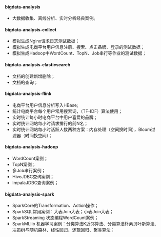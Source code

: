 #### bigdata-analysis
* 大数据收集、离线分析、实时分析经典案例。
#### bigdata-analysis-collect
* 模拟生成Nginx请求日志测试数据；
* 模拟生成电商平台用户信息注册、搜索、点击品牌、登录的测试数据；
* 模拟生成Hadoop中WordCount、TopN、Job串行等作业的测试数据；
#### bigdata-analysis-elasticsearch
* 文档的创建新增删除；
* 文档的查询；
#### bigdata-analysis-flink
* 电商平台用户信息分析写入HBase;
* 统计电商平台每个用户常用搜索词，（TF-IDF）算法使用；
* 实时统计每小时电商平台中用户喜爱的品牌；
* 实时统计网站每小时请求排行的前N名；
* 实时统计网站每小时活跃人数两种方案：内存处理（空间换时间），Bloom过滤器（时间换空间）；
#### bigdata-analysis-hadoop
* WordCount案例；
* TopN案例；
* 多Job串行案例；
* HiveJDBC查询案例；
* ImpalaJDBC查询案例；
#### bigdata-analysis-spark
* SparkCore的Transformation、Action操作；
* SparkSQL常用案例：大表Join大表；小表Join大表；
* SparkStreaming 状态编程WordCount案例；
* SparkMLlib 机器学习案例：分类算法K近邻算法、分类算法朴素贝叶斯算法、决策树与随机森林、线性回归、逻辑回归、聚类算法；
